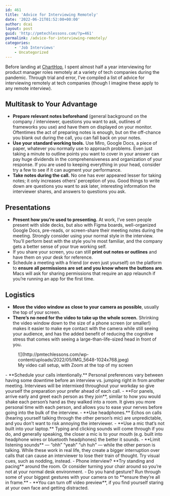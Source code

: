 ```yaml
---
id: 461
title: 'Advice for Interviewing Remotely'
date: '2022-06-21T01:52:00+00:00'
author: dcai
layout: post
guid: 'http://pmtechlessons.com/?p=461'
permalink: /advice-for-interviewing-remotely/
categories:
    - 'Job Interviews'
    - Uncategorized
---
```


Before landing at [ChartHop](https://www.charthop.com/about-us/careers/), I spent almost half a year interviewing for product manager roles remotely at a variety of tech companies during the pandemic. Through trial and error, I’ve compiled a list of advice for interviewing remotely at tech companies (though I imagine these apply to any remote interview).

## Multitask to Your Advantage

- **Prepare relevant notes beforehand** (general background on the company / interviewer, questions you want to ask, outlines of frameworks you use) and have them on displayed on your monitor. Oftentimes the act of preparing notes is enough, but on the off-chance you blank out during the call, you can fall back on your notes.
- **Use your standard working tools.** Use Miro, Google Docs, a piece of paper, whatever you normally use to approach problems. Even just taking a minute to outline points you want to cover in your answer can pay huge dividends in the comprehensiveness and organization of your response. If you are used to keeping everything in your head, consider try a few to see if it can augment your performance.
- **Take notes during the call.** No one has ever appeared lesser for taking notes; it only increases others’ perception of you. Good things to write down are questions you want to ask later, interesting information the interviewer shares, and answers to questions you ask.

## Presentations

- **Present how you’re used to presenting.** At work, I’ve seen people present with slide decks, but also with Figma boards, well-organized Google Docs, pre-reads, or screen-share their meeting notes during the meeting. Strongly consider using your normal style in the interview. You’ll perform best with the style you’re most familiar, and the company gets a better sense of your true working self.
- If you share your screen, you can still **print out notes or outlines** and have them on your desk for reference.
- Schedule a meeting with a friend (or even just yourself) on the platform to **ensure all permissions are set and you know where the buttons are**. Macs will ask for sharing permissions that require an app relaunch if you’re running an app for the first time.

## Logistics

- **Move the video window as close to your camera as possible**, usually the top of your screen.
- **There’s no need for the video to take up the whole screen.** Shrinking the video window down to the size of a phone screen (or smaller!) makes it easier to make eye contact with the camera while still seeing your audience, and has the added benefit of reducing the cognitive stress that comes with seeing a large-than-life-sized head in front of you.

<figure class="wp-block-image size-large">![](http://pmtechlessons.com/wp-content/uploads/2022/05/IMG_5648-1024x768.jpeg)<figcaption>My video call setup, with Zoom at the top of my screen</figcaption></figure>- **Schedule your calls intentionally.** Personal preferences vary between having some downtime before an interview vs. jumping right in from another meeting. Interviews will be intermixed throughout your workday so give yourself the preparation your prefer ahead of each call.
- **For panels, arrive early and greet each person as they join**, similar to how you would shake each person’s hand as they walked into a room. It gives you more personal time with each person, and allows you to ease your nerves before going into the bulk of the interview.
- **Use headphones.** Echos on calls (hearing yourself talking through the other person’s mic) are unpredictable, and you don’t want to risk annoying the interviewer.
- **Use a mic that’s not built into your laptop.** Typing and clicking sounds will come through if you do, and generally speaking, the closer a mic is to your mouth (e.g. built into headphone wires or bluetooth headphones) the better it sounds.
- **Limit listening sounds** — “ohh” “yeah” “uh huh” — while the other person is talking. While these work in real life, they create a bigger interruption over calls that can cause an interviewer to lose their train of thought. Try visual cues, such as nodding, instead.
- Phone interview? **Try standing and pacing** around the room. Or consider turning your chair around so you’re not at your normal desk environment.
- Do you hand gesture? Run through some of your biggest gestures with your camera on to **ensure they’re all in frame.**
- **You can turn off video preview**, if you find yourself staring at your own face and getting distracted.
